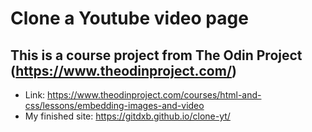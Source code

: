 
# Clone a Youtube video page

## This is a course project from The Odin Project (https://www.theodinproject.com/)

* Link: https://www.theodinproject.com/courses/html-and-css/lessons/embedding-images-and-video
* My finished site: https://gitdxb.github.io/clone-yt/

